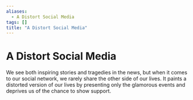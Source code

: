 ```yaml
---
aliases:
  - A Distort Social Media
tags: []
title: "A Distort Social Media"
---
```


# A Distort Social Media

We see both inspiring stories and tragedies in the news, but when it comes to our social network, we rarely share the other side of our lives. It paints a distorted version of our lives by presenting only the glamorous events and deprives us of the chance to show support.
